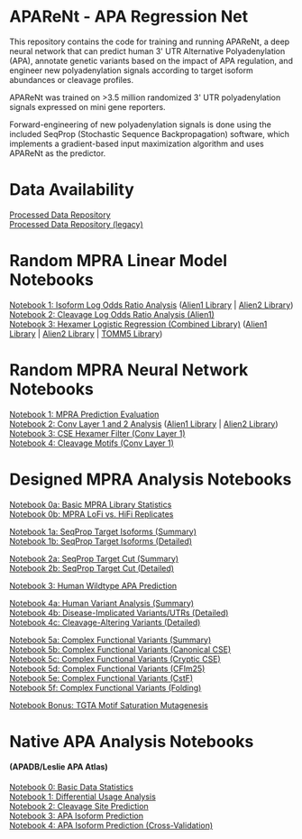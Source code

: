 # APAReNt - APA Regression Net
This repository contains the code for training and running APAReNt, a deep neural network that can predict human 3' UTR Alternative Polyadenylation (APA), annotate genetic variants based on the impact of APA regulation, and engineer new polyadenylation signals according to target isoform abundances or cleavage profiles.

APAReNt was trained on >3.5 million randomized 3' UTR polyadenylation signals expressed on mini gene reporters.

Forward-engineering of new polyadenylation signals is done using the included SeqProp (Stochastic Sequence Backpropagation) software, which implements a gradient-based input maximization algorithm and uses APAReNt as the predictor.

# Data Availability

[Processed Data Repository](https://drive.google.com/open?id=1qex3oY-rarsd7YowM7TxxUklLbLkUyOT)<br/>
[Processed Data Repository (legacy)](https://drive.google.com/open?id=1Q2tTIRIR0C3kL7stI51TPLdGMdbZ0WnV)<br/>

# Random MPRA Linear Model Notebooks
[Notebook 1: Isoform Log Odds Ratio Analysis](analysis/analyze_random_mpra_alien1_isoform_logodds_ratios.ipynb) ([Alien1 Library](analysis/analyze_random_mpra_alien1_isoform_logodds_ratios.ipynb) | [Alien2 Library](analysis/analyze_random_mpra_alien2_isoform_logodds_ratios.ipynb)) <br/>
[Notebook 2: Cleavage Log Odds Ratio Analysis (Alien1)](analysis/analyze_random_mpra_alien1_cleavage_logodds_ratios.ipynb)<br/>
[Notebook 3: Hexamer Logistic Regression (Combined Library)](analysis/analyze_random_mpra_combined_logistic_regression.ipynb) ([Alien1 Library](analysis/analyze_random_mpra_alien1_logistic_regression.ipynb) | [Alien2 Library](analysis/analyze_random_mpra_alien2_logistic_regression.ipynb) | [TOMM5 Library](analysis/analyze_random_mpra_tomm5_logistic_regression.ipynb)) <br/>

# Random MPRA Neural Network Notebooks
[Notebook 1: MPRA Prediction Evaluation](analysis/evaluate_aparent_random_mpra_legacy.ipynb)<br/>
[Notebook 2: Conv Layer 1 and 2 Analysis](analysis/analyze_aparent_conv_layers_alien1_legacy.ipynb) ([Alien1 Library](analysis/analyze_aparent_conv_layers_alien1_legacy.ipynb) | [Alien2 Library](analysis/analyze_aparent_conv_layers_alien2_legacy.ipynb)) <br/>
[Notebook 3: CSE Hexamer Filter (Conv Layer 1)](analysis/analyze_aparent_conv_layer_1_scaled_alien2_legacy.ipynb) <br/>
[Notebook 4: Cleavage Motifs (Conv Layer 1)](analysis/analyze_aparent_conv_layer_1_cleavage_alien1_memory_efficient_legacy.ipynb) <br/>

# Designed MPRA Analysis Notebooks
[Notebook 0a: Basic MPRA Library Statistics](analysis/analyze_aparent_designed_mpra_stats_legacy.ipynb)<br/>
[Notebook 0b: MPRA LoFi vs. HiFi Replicates](analysis/analyze_aparent_designed_mpra_lofi_vs_hifi_legacy.ipynb)<br/>

[Notebook 1a: SeqProp Target Isoforms (Summary)](analysis/analyze_aparent_designed_mpra_seqprop_iso_summary_legacy.ipynb)<br/>
[Notebook 1b: SeqProp Target Isoforms (Detailed)](analysis/analyze_aparent_designed_mpra_seqprop_iso_detailed_legacy.ipynb)<br/>

[Notebook 2a: SeqProp Target Cut (Summary)](analysis/analyze_aparent_designed_mpra_seqprop_cut_summary_legacy.ipynb)<br/>
[Notebook 2b: SeqProp Target Cut (Detailed)](analysis/analyze_aparent_designed_mpra_seqprop_cut_detailed_legacy.ipynb)<br/>

[Notebook 3: Human Wildtype APA Prediction](analysis/analyze_aparent_designed_mpra_wildtype_human_apa_legacy.ipynb)<br/>

[Notebook 4a: Human Variant Analysis (Summary)](analysis/analyze_aparent_designed_mpra_variant_summary_legacy.ipynb)<br/>
[Notebook 4b: Disease-Implicated Variants/UTRs (Detailed)](analysis/analyze_aparent_designed_mpra_pathogenic_utrs_legacy.ipynb)<br/>
[Notebook 4c: Cleavage-Altering Variants (Detailed)](analysis/analyze_aparent_designed_mpra_complex_cut_variants_legacy.ipynb)<br/>

[Notebook 5a: Complex Functional Variants (Summary)](analysis/analyze_aparent_designed_mpra_rare_functional_variants_summary_legacy.ipynb)<br/>
[Notebook 5b: Complex Functional Variants (Canonical CSE)](analysis/analyze_aparent_designed_mpra_rare_functional_variants_detailed_canonical_cse_legacy.ipynb)<br/>
[Notebook 5c: Complex Functional Variants (Cryptic CSE)](analysis/analyze_aparent_designed_mpra_rare_functional_variants_detailed_cryptic_cse_legacy.ipynb)<br/>
[Notebook 5d: Complex Functional Variants (CFIm25)](analysis/analyze_aparent_designed_mpra_rare_functional_variants_detailed_tgta_legacy.ipynb)<br/>
[Notebook 5e: Complex Functional Variants (CstF)](analysis/analyze_aparent_designed_mpra_rare_functional_variants_detailed_tgtct_legacy.ipynb)<br/>
[Notebook 5f: Complex Functional Variants (Folding)](analysis/analyze_aparent_designed_mpra_rare_functional_variants_detailed_folding_legacy.ipynb)<br/>

[Notebook Bonus: TGTA Motif Saturation Mutagenesis](analysis/analyze_aparent_designed_mpra_tgta_mutation_maps_legacy.ipynb)<br/>

# Native APA Analysis Notebooks
#### (APADB/Leslie APA Atlas)
[Notebook 0: Basic Data Statistics](analysis/analyze_leslie_apadb_celltypes_basic_stats_legacy.ipynb)<br/>
[Notebook 1: Differential Usage Analysis](analysis/analyze_leslie_apadb_celltypes_differential_usage_legacy.ipynb)<br/>
[Notebook 2: Cleavage Site Prediction](analysis/analyze_leslie_apadb_celltypes_cleavage_predictions_legacy.ipynb)<br/>
[Notebook 3: APA Isoform Prediction](analysis/analyze_leslie_apadb_celltypes_isoform_predictions_legacy.ipynb)<br/>
[Notebook 4: APA Isoform Prediction (Cross-Validation)](analysis/analyze_leslie_apadb_celltypes_crossvalidate_isoform_predictions_legacy.ipynb)<br/>
